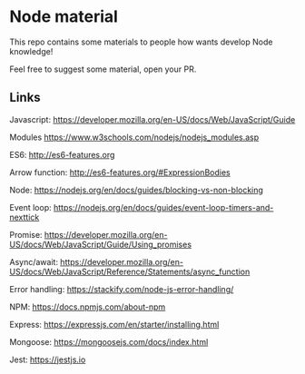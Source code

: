 # Node material 


This repo contains some materials to people how wants develop Node knowledge! 

Feel free to suggest some material, open your PR. 

## Links

Javascript: https://developer.mozilla.org/en-US/docs/Web/JavaScript/Guide

Modules https://www.w3schools.com/nodejs/nodejs_modules.asp

ES6: http://es6-features.org

Arrow function: http://es6-features.org/#ExpressionBodies

Node: https://nodejs.org/en/docs/guides/blocking-vs-non-blocking

Event loop: https://nodejs.org/en/docs/guides/event-loop-timers-and-nexttick

Promise: https://developer.mozilla.org/en-US/docs/Web/JavaScript/Guide/Using_promises

Async/await: https://developer.mozilla.org/en-US/docs/Web/JavaScript/Reference/Statements/async_function

Error handling: https://stackify.com/node-js-error-handling/

NPM: https://docs.npmjs.com/about-npm

Express: https://expressjs.com/en/starter/installing.html

Mongoose: https://mongoosejs.com/docs/index.html

Jest: https://jestjs.io
